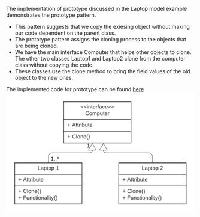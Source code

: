 The implementation of prototype discussed in the Laptop model example demonstrates the prototype pattern.<br>
* This pattern suggests that we copy the exiesing object without making our code dependent on the parent class. <br>
* The prototype pattern assigns the cloning process to the objects that are being cloned. <br>
* We have the main interface Computer that helps other objects to clone. The other two classes Laptop1 and Laptop2 clone from the computer class without copying the code. <br>
* These classes use the clone method to bring the field values of the old object to the new ones. <br>

The implemented code for prototype can be found [here](prototype.rb) <br>
![UML - Prototype - Design Pattern](prototype.png "UML - Prototype - Design Pattern")
